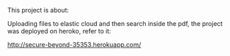 This project is about:

Uploading files to elastic cloud and then search inside the pdf, the project was deployed on heroko, refer to it:

http://secure-beyond-35353.herokuapp.com/
